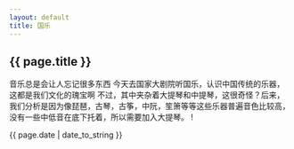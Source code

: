 ```yaml
---
layout: default
title: 国乐
---
```


## {{ page.title }}
音乐总是会让人忘记很多东西
今天去国家大剧院听国乐，认识中国传统的乐器，这都是我们文化的瑰宝啊
不过，其中夹杂着大提琴和中提琴，这很奇怪？后来，我们分析是因为像琵琶，古琴，古筝，中阮，笙箫等等这些乐器普遍音色比较高，没有一些中低音在底下托着，所以需要加入大提琴。
!

{{ page.date | date_to_string }}